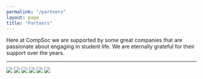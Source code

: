 ```yaml
---
permalink: "/partners"
layout: page
title: "Partners"
---
```


Here at CompSoc we are supported by some great companies that are passionate about engaging in student life.
We are eternally grateful for their support over the years.

<hr>

<div class="partners">
	<img src="{{ site.baseurl }}/static/img/partners/amazon.png">
	<img src="{{ site.baseurl }}/static/img/partners/bloomberg.svg">
	<img src="{{ site.baseurl }}/static/img/partners/microsoft.png">
	<img src="{{ site.baseurl }}/static/img/partners/jpmorgan.png">
	<img src="{{ site.baseurl }}/static/img/partners/king.png">
	<img src="{{ site.baseurl }}/static/img/partners/sumdog.png">
</div>
